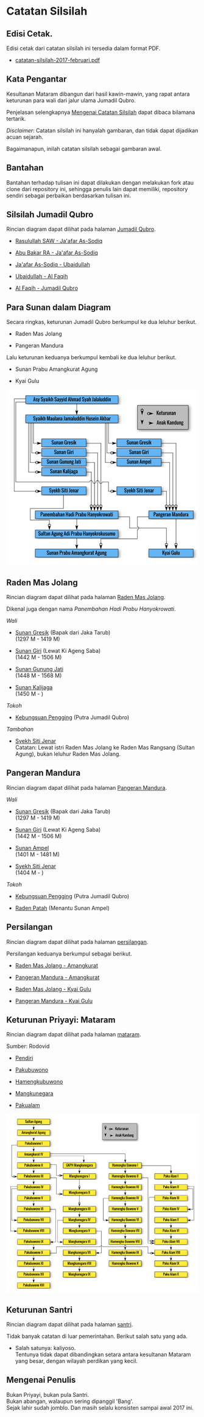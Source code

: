 # Catatan Silsilah


## Edisi Cetak.

Edisi cetak dari catatan silsilah ini tersedia dalam format PDF.

*	[catatan-silsilah-2017-februari.pdf][pdf]


## Kata Pengantar

Kesultanan Mataram dibangun dari hasil kawin-mawin,
yang rapat antara keturunan para wali dari jalur ulama Jumadil Qubro.

Penjelasan selengkapnya [Mengenai Catatan Silsilah][about]
dapat dibaca bilamana tertarik.

*Disclaimer*: Catatan silsilah ini hanyalah gambaran,
dan tidak dapat dijadikan acuan sejarah.

Bagaimanapun, inilah catatan silsilah sebagai gambaran awal.


## Bantahan

Bantahan terhadap tulisan ini dapat dilakukan dengan melakukan
fork atau clone dari repository ini, sehingga penulis lain dapat memiliki,
repository sendiri sebagai perbaikan berdasarkan tulisan ini.


## Silsilah Jumadil Qubro

Rincian diagram dapat dilihat pada halaman [Jumadil Qubro][jumadil].

*	[Rasulullah SAW - Ja'afar As-Sodiq][01]

*	[Abu Bakar RA - Ja'afar As-Sodiq][02]

*	[Ja'afar As-Sodiq - Ubaidullah][04]

*	[Ubaidullah - Al Faqih][05]

*	[Al Faqih - Jumadil Qubro][07]


## Para Sunan dalam Diagram

Secara ringkas, keturunan Jumadil Qubro berkumpul ke dua leluhur berikut.

*	Raden Mas Jolang

*	Pangeran Mandura

Lalu keturunan keduanya berkumpul kembali ke dua leluhur berikut.

*	Sunan Prabu Amangkurat Agung

*	Kyai Gulu


![Genealogi Para Sunan dalam Diagram][svg-jumadil]


## Raden Mas Jolang

Rincian diagram dapat dilihat pada halaman [Raden Mas Jolang][jolang].

Dikenal juga dengan nama *Panembahan Hadi Prabu Hanyokrowati*.

*Wali*

*	[Sunan Gresik][21] (Bapak dari Jaka Tarub)
	<br/>(1297 M - 1419 M)

*	[Sunan Giri][22] (Lewat Ki Ageng Saba)
	<br/>(1442 M - 1506 M)

*	[Sunan Gunung Jati][23]
	<br/>(1448 M - 1568 M)

*	[Sunan Kalijaga][24]
	<br/>(1450 M - )

*Tokoh*

*	[Kebungsuan Pengging][27] (Putra Jumadil Qubro)

*Tambahan*

*	[Syekh Siti Jenar][26]
	<br/>Catatan: Lewat istri Raden Mas Jolang
	ke Raden Mas Rangsang (Sultan Agung),
	bukan leluhur Raden Mas Jolang.


## Pangeran Mandura

Rincian diagram dapat dilihat pada halaman [Pangeran Mandura][mandura].

*Wali*

*	[Sunan Gresik][11] (Bapak dari Jaka Tarub)
	<br/>(1297 M - 1419 M)

*	[Sunan Giri][12] (Lewat Ki Ageng Saba)
	<br/>(1442 M - 1506 M)

*	[Sunan Ampel][13]
	<br/>(1401 M - 1481 M) 

*	[Syekh Siti Jenar][16]
	<br/>(1404 M - )

*Tokoh*

*	[Kebungsuan Pengging][17] (Putra Jumadil Qubro)

*	[Raden Patah][19] (Menantu Sunan Ampel)


## Persilangan

Rincian diagram dapat dilihat pada halaman [persilangan][silang].

Persilangan keduanya berkumpul sebagai berikut.

*	[Raden Mas Jolang - Amangkurat][31]

*	[Pangeran Mandura - Amangkurat][32]

*	[Raden Mas Jolang - Kyai Gulu][33]

*	[Pangeran Mandura - Kyai Gulu][34]


## Keturunan Priyayi: Mataram

Rincian diagram dapat dilihat pada halaman [mataram][mataram].

Sumber: Rodovid

*	[Pendiri][41]

*	[Pakubuwono][42]

*	[Hamengkubuwono][43]

*	[Mangkunegara][44]

*	[Pakualam][45]

![Genealogi Mataram dalam Diagram][svg-mataram]


## Keturunan Santri

Rincian diagram dapat dilihat pada halaman [santri][santri].

Tidak banyak catatan di luar pemerintahan.
Berikut salah satu yang ada.

*	Salah satunya: kaliyoso.
	<br/>Tentunya tidak dapat dibandingkan setara antara
	kesultanan Mataram yang besar, dengan wilayah perdikan yang kecil.


## Mengenai Penulis

Bukan Priyayi, bukan pula Santri.<br/>
Bukan abangan, walaupun sering dipanggil 'Bang'.<br/>
Sejak lahir sudah jomblo. Dan masih selalu konsisten sampai awal 2017 ini.


[about]:   https://github.com/epsi-rns/catatan-silsilah/blob/master/rinci/about.md
[jumadil]: https://github.com/epsi-rns/catatan-silsilah/blob/master/rinci/jumadil.md
[jolang]:  https://github.com/epsi-rns/catatan-silsilah/blob/master/rinci/jolang.md
[mandura]: https://github.com/epsi-rns/catatan-silsilah/blob/master/rinci/mandura.md
[silang]:  https://github.com/epsi-rns/catatan-silsilah/blob/master/rinci/silang.md
[mataram]: https://github.com/epsi-rns/catatan-silsilah/blob/master/rinci/mataram.md
[santri]:  https://github.com/epsi-rns/catatan-silsilah/blob/master/rinci/santri.md

[pdf]: https://github.com/epsi-rns/catatan-silsilah/raw/master/source/pdf/catatan-silsilah-2017-februari.pdf

[01]: https://github.com/epsi-rns/catatan-silsilah/blob/master/jumadil/01-rasulullah.md
[02]: https://github.com/epsi-rns/catatan-silsilah/blob/master/jumadil/02-abu-bakar.md
[04]: https://github.com/epsi-rns/catatan-silsilah/blob/master/jumadil/04-jaafar-as-sodiq.md
[05]: https://github.com/epsi-rns/catatan-silsilah/blob/master/jumadil/05-ubaidullah.md
[07]: https://github.com/epsi-rns/catatan-silsilah/blob/master/jumadil/07-al-faqih.md

[svg-jumadil]: https://github.com/epsi-rns/catatan-silsilah/blob/master/source/svg/jumadil-qubro.png
[svg-mataram]: https://github.com/epsi-rns/catatan-silsilah/blob/master/source/svg/mataram.png

[21]: https://github.com/epsi-rns/catatan-silsilah/blob/master/jolang/21-sunan-gresik.md
[22]: https://github.com/epsi-rns/catatan-silsilah/blob/master/jolang/22-sunan-giri.md
[23]: https://github.com/epsi-rns/catatan-silsilah/blob/master/jolang/23-sunan-gunung-jati.md
[24]: https://github.com/epsi-rns/catatan-silsilah/blob/master/jolang/24-sunan-kalijaga.md
[26]: https://github.com/epsi-rns/catatan-silsilah/blob/master/jolang/26-syekh-siti-jenar.md
[27]: https://github.com/epsi-rns/catatan-silsilah/blob/master/jolang/27-pengging.md

[11]: https://github.com/epsi-rns/catatan-silsilah/blob/master/mandura/11-sunan-gresik.md
[12]: https://github.com/epsi-rns/catatan-silsilah/blob/master/mandura/12-sunan-giri.md
[13]: https://github.com/epsi-rns/catatan-silsilah/blob/master/mandura/13-sunan-ampel.md
[16]: https://github.com/epsi-rns/catatan-silsilah/blob/master/mandura/16-syekh-siti-jenar.md
[17]: https://github.com/epsi-rns/catatan-silsilah/blob/master/mandura/17-pengging.md
[19]: https://github.com/epsi-rns/catatan-silsilah/blob/master/mandura/19-raden-patah.md

[31]: https://github.com/epsi-rns/catatan-silsilah/blob/master/silang/31-jolang-amangkurat.md
[32]: https://github.com/epsi-rns/catatan-silsilah/blob/master/silang/32-mandura-amangkurat.md
[33]: https://github.com/epsi-rns/catatan-silsilah/blob/master/silang/33-jolang-gulu.md
[34]: https://github.com/epsi-rns/catatan-silsilah/blob/master/silang/34-mandura-gulu.md

[41]: https://github.com/epsi-rns/catatan-silsilah/blob/master/mataram/41-amangkurat.md
[42]: https://github.com/epsi-rns/catatan-silsilah/blob/master/mataram/42-pakubuwono.md
[43]: https://github.com/epsi-rns/catatan-silsilah/blob/master/mataram/43-hamengkubuwono.md
[44]: https://github.com/epsi-rns/catatan-silsilah/blob/master/mataram/44-mangkunegara.md
[45]: https://github.com/epsi-rns/catatan-silsilah/blob/master/mataram/45-pakualam.md

